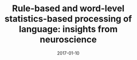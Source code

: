 ---
title: "Rule-based and word-level statistics-based processing of language: insights from neuroscience"
collection: publications
permalink: /publication/2017_rule-based-and-word-level-statistics-based-process
date: 2017-01-10
year: 2017
venue: 'Language, Cognition and Neuroscience'
authors: 'Ding N, Melloni L, Tian X, Poeppel D'
number: '147'
citation: 'Ding N, Melloni L, Tian X, Poeppel D (2017). Rule-based and word-level statistics-based processing of language: insights from neuroscience. Language, Cognition and Neuroscience.'
category: 'article'
---